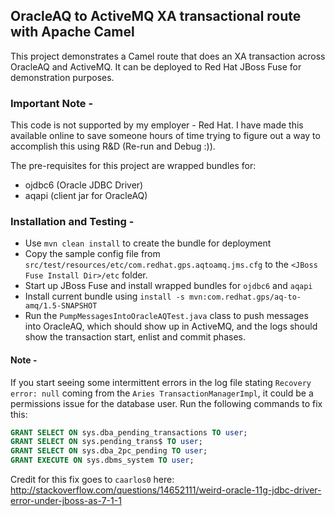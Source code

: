 ## OracleAQ to ActiveMQ XA transactional route with Apache Camel
 This project demonstrates a Camel route that does an XA transaction across OracleAQ and ActiveMQ. It can be deployed to Red Hat JBoss Fuse for demonstration purposes.

### Important Note -
This code is not supported by my employer - Red Hat. I have made this available online to save someone hours of time trying to figure out a way to accomplish this using R&D (Re-run and Debug :)).

 The pre-requisites for this project are wrapped bundles for:

* ojdbc6 (Oracle JDBC Driver)
* aqapi (client jar for OracleAQ)

### Installation and Testing -

 * Use `mvn clean install` to create the bundle for deployment
 * Copy the sample config file from `src/test/resources/etc/com.redhat.gps.aqtoamq.jms.cfg` to the `<JBoss Fuse Install Dir>/etc` folder.
 * Start up JBoss Fuse and install wrapped bundles for `ojdbc6` and `aqapi`
 * Install current bundle using `install -s mvn:com.redhat.gps/aq-to-amq/1.5-SNAPSHOT`
 * Run the `PumpMessagesIntoOracleAQTest.java` class to push messages into OracleAQ, which should show up in ActiveMQ, and the logs should show the transaction start, enlist and commit phases.

#### Note -
If you start seeing some intermittent errors in the log file stating `Recovery error: null` coming from the `Aries TransactionManagerImpl`, it could be a permissions issue for the database user.
Run the following commands to fix this:

```sql
GRANT SELECT ON sys.dba_pending_transactions TO user;
GRANT SELECT ON sys.pending_trans$ TO user;
GRANT SELECT ON sys.dba_2pc_pending TO user;
GRANT EXECUTE ON sys.dbms_system TO user;  
```
Credit for this fix goes to `caarlos0` here: http://stackoverflow.com/questions/14652111/weird-oracle-11g-jdbc-driver-error-under-jboss-as-7-1-1
